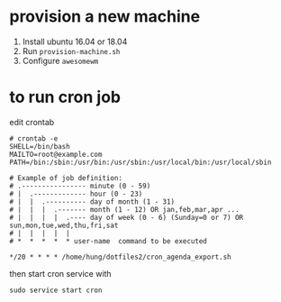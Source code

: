 # provision a new machine
1. Install ubuntu 16.04 or 18.04
2. Run `provision-machine.sh`
3. Configure `awesomewm`

# to run cron job

edit crontab 

``` shell
# crontab -e
SHELL=/bin/bash
MAILTO=root@example.com
PATH=/bin:/sbin:/usr/bin:/usr/sbin:/usr/local/bin:/usr/local/sbin

# Example of job definition:
# .---------------- minute (0 - 59)
# |  .------------- hour (0 - 23)
# |  |  .---------- day of month (1 - 31)
# |  |  |  .------- month (1 - 12) OR jan,feb,mar,apr ...
# |  |  |  |  .---- day of week (0 - 6) (Sunday=0 or 7) OR sun,mon,tue,wed,thu,fri,sat
# |  |  |  |  |
# *  *  *  *  * user-name  command to be executed

*/20 * * * * /home/hung/dotfiles2/cron_agenda_export.sh

```

then start cron service with 

``` shell
sudo service start cron
```
